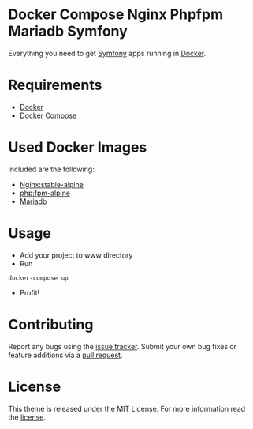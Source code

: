 # Docker Compose Nginx Phpfpm Mariadb Symfony

Everything you need to get [Symfony](https://symfony.com/) apps running in [Docker](https://www.docker.com/).

# Requirements

- [Docker](https://www.docker.com/)
- [Docker Compose](https://docs.docker.com/compose/)

# Used Docker Images


Included are the following:

- [Nginx:stable-alpine](https://hub.docker.com/_/nginx/)
- [php:fpm-alpine](https://hub.docker.com/_/php/)
- [Mariadb](https://hub.docker.com/_/mariadb/)

# Usage

- Add your project to www directory
- Run

```shell
docker-compose up
```

- Profit!

# Contributing

Report any bugs using the [issue tracker][issue_tracker]. Submit your own bug fixes or feature additions via a [pull request][pull_request].

# License

This theme is released under the MIT License. For more information read the [license][license].

[issue_tracker]: https://github.com/alrayyes/docker-compose-nginx-phpfpm-mariadb-symfony/issues
[pull_request]: https://github.com/alrayyes/docker-compose-nginx-phpfpm-mariadb-symfony/pulls
[license]: https://github.com/alrayyes/docker-compose-nginx-phpfpm-mariadb-symfony/blob/master/LICENSE.md